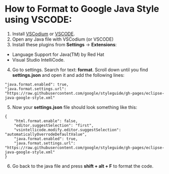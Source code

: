 # How to Format to Google Java Style using VSCODE:
1. Install [VSCodium](https://github.com/VSCodium/vscodium) or [VSCODE](https://github.com/microsoft/vscode).
2. Open any Java file with VSCodium (or VSCODE)
3. Install these plugins from **Settings** -> **Extensions**:
* Language Support for Java(TM) by Red Hat
* Visual Studio IntelliCode.
4. Go to settings. Search for text: **format**. Scroll down until you find **settings.json** and open it and add the following lines:
```
"java.format.enabled": true,
"java.format.settings.url": "https://raw.githubusercontent.com/google/styleguide/gh-pages/eclipse-java-google-style.xml"
```
5. Now your **settings.json** file should look something like this:
```
{
    "html.format.enable": false,
    "editor.suggestSelection": "first",
    "vsintellicode.modify.editor.suggestSelection": "automaticallyOverrodeDefaultValue",
    "java.format.enabled": true,
    "java.format.settings.url": "https://raw.githubusercontent.com/google/styleguide/gh-pages/eclipse-java-google-style.xml"
}
```
6. Go back to the java file and press **shift + alt + F**  to format the code.
